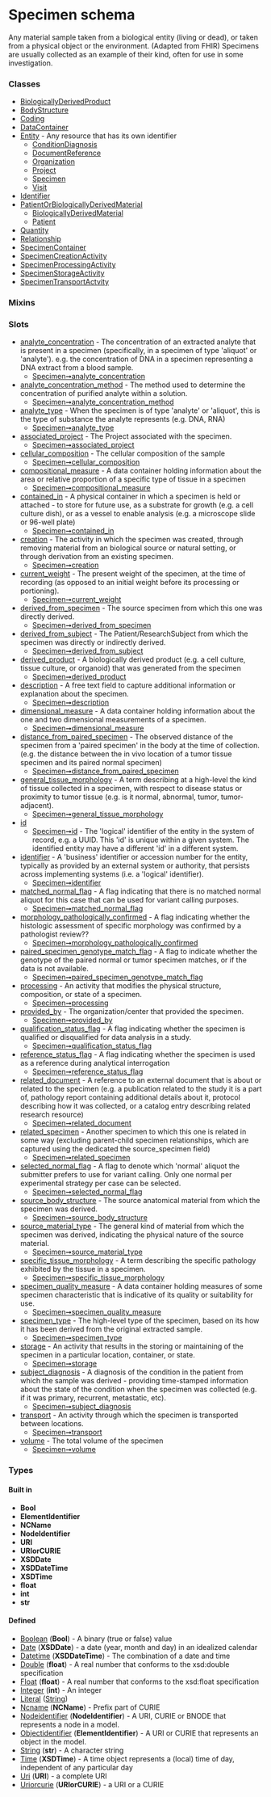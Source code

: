 
# Specimen schema


Any material sample taken from a biological entity (living or dead), or taken from a physical object or the environment. (Adapted from FHIR) 
Specimens are usually collected as an example of their kind, often for use in some investigation.


### Classes

 * [BiologicallyDerivedProduct](BiologicallyDerivedProduct.md)
 * [BodyStructure](BodyStructure.md)
 * [Coding](Coding.md)
 * [DataContainer](DataContainer.md)
 * [Entity](Entity.md) - Any resource that has its own identifier
    * [ConditionDiagnosis](ConditionDiagnosis.md)
    * [DocumentReference](DocumentReference.md)
    * [Organization](Organization.md)
    * [Project](Project.md)
    * [Specimen](Specimen.md)
    * [Visit](Visit.md)
 * [Identifier](Identifier.md)
 * [PatientOrBiologicallyDerivedMaterial](PatientOrBiologicallyDerivedMaterial.md)
    * [BiologicallyDerivedMaterial](BiologicallyDerivedMaterial.md)
    * [Patient](Patient.md)
 * [Quantity](Quantity.md)
 * [Relationship](Relationship.md)
 * [SpecimenContainer](SpecimenContainer.md)
 * [SpecimenCreationActivity](SpecimenCreationActivity.md)
 * [SpecimenProcessingActivity](SpecimenProcessingActivity.md)
 * [SpecimenStorageActivity](SpecimenStorageActivity.md)
 * [SpecimenTransportActvity](SpecimenTransportActvity.md)

### Mixins


### Slots

 * [analyte_concentration](analyte_concentration.md) - The concentration of an extracted analyte that is present in a specimen (specifically, in a specimen of type 'aliquot' or 'analyte'). e.g. the concentration of DNA in a specimen representing a DNA extract from a blood sample.
    * [Specimen➞analyte_concentration](Specimen_analyte_concentration.md)
 * [analyte_concentration_method](analyte_concentration_method.md) - The method used to determine the concentration of purified analyte  within a solution.
    * [Specimen➞analyte_concentration_method](Specimen_analyte_concentration_method.md)
 * [analyte_type](analyte_type.md) - When the specimen is of type 'analyte' or 'aliquot', this is the type of substance the analyte represents (e.g. DNA, RNA)
    * [Specimen➞analyte_type](Specimen_analyte_type.md)
 * [associated_project](associated_project.md) - The Project associated with the specimen.
    * [Specimen➞associated_project](Specimen_associated_project.md)
 * [cellular_composition](cellular_composition.md) - The cellular composition of the sample
    * [Specimen➞cellular_composition](Specimen_cellular_composition.md)
 * [compositional_measure](compositional_measure.md) - A data container holding information about the area or relative proportion of a specific type of tissue in a specimen
    * [Specimen➞compositional_measure](Specimen_compositional_measure.md)
 * [contained_in](contained_in.md) - A physical container in which a specimen is held or attached -  to store for future use,  as a substrate for growth (e.g. a cell culture dish), or as a vessel to enable analysis (e.g. a microscope slide or 96-well plate) 
    * [Specimen➞contained_in](Specimen_contained_in.md)
 * [creation](creation.md) - The activity in which the specimen was created, through removing material from an biological source or natural setting, or through derivation from an existing specimen.
    * [Specimen➞creation](Specimen_creation.md)
 * [current_weight](current_weight.md) - The present weight of the specimen, at the time of recording (as opposed to an initial weight before its processing or portioning).
    * [Specimen➞current_weight](Specimen_current_weight.md)
 * [derived_from_specimen](derived_from_specimen.md) - The source specimen from which this one was directly derived.
    * [Specimen➞derived_from_specimen](Specimen_derived_from_specimen.md)
 * [derived_from_subject](derived_from_subject.md) - The Patient/ResearchSubject from which the specimen was directly or indirectly derived.
    * [Specimen➞derived_from_subject](Specimen_derived_from_subject.md)
 * [derived_product](derived_product.md) - A biologically derived product (e.g. a cell culture, tissue culture, or organoid) that was generated from the specimen
    * [Specimen➞derived_product](Specimen_derived_product.md)
 * [description](description.md) - A free text field to capture additional information or explanation about the specimen.
    * [Specimen➞description](Specimen_description.md)
 * [dimensional_measure](dimensional_measure.md) - A data container holding information about the one and two dimensional measurements of a specimen.
    * [Specimen➞dimensional_measure](Specimen_dimensional_measure.md)
 * [distance_from_paired_specimen](distance_from_paired_specimen.md) - The observed distance of the specimen from a 'paired specimen' in the body at the time of collection. (e.g. the distance between the in vivo location of a tumor tissue specimen and its paired normal specimen)
    * [Specimen➞distance_from_paired_specimen](Specimen_distance_from_paired_specimen.md)
 * [general_tissue_morphology](general_tissue_morphology.md) - A term describing at a high-level the kind of tissue collected in a specimen, with respect to disease status or proximity to tumor tissue (e.g. is it normal, abnormal, tumor, tumor-adjacent). 
    * [Specimen➞general_tissue_morphology](Specimen_general_tissue_morphology.md)
 * [id](id.md)
    * [Specimen➞id](Specimen_id.md) - The 'logical' identifier of the entity in the system of record, e.g. a UUID.  This 'id' is unique within a given system. The identified entity may have a different 'id' in a different system.
 * [identifier](identifier.md) - A 'business' identifier  or accession number for the entity, typically as provided by an external system or authority, that persists across implementing systems  (i.e. a  'logical' identifier). 
    * [Specimen➞identifier](Specimen_identifier.md)
 * [matched_normal_flag](matched_normal_flag.md) - A flag indicating that there is no matched normal aliquot for this case that can be used for variant calling purposes.
    * [Specimen➞matched_normal_flag](Specimen_matched_normal_flag.md)
 * [morphology_pathologically_confirmed](morphology_pathologically_confirmed.md) - A flag indicating whether the histologic assessment of specific morphology was confirmed by a pathologist review??
    * [Specimen➞morphology_pathologically_confirmed](Specimen_morphology_pathologically_confirmed.md)
 * [paired_specimen_genotype_match_flag](paired_specimen_genotype_match_flag.md) - A flag to indicate whether the genotype of the paired normal or tumor specimen matches, or if the data is not available.
    * [Specimen➞paired_specimen_genotype_match_flag](Specimen_paired_specimen_genotype_match_flag.md)
 * [processing](processing.md) - An activity that modifies the physical structure, composition, or state of a specimen.
    * [Specimen➞processing](Specimen_processing.md)
 * [provided_by](provided_by.md) - The organization/center that provided the specimen.
    * [Specimen➞provided_by](Specimen_provided_by.md)
 * [qualification_status_flag](qualification_status_flag.md) - A flag indicating whether the specimen is qualified or disqualified for data analysis in a study.
    * [Specimen➞qualification_status_flag](Specimen_qualification_status_flag.md)
 * [reference_status_flag](reference_status_flag.md) - A flag indicating whether the specimen is used as a reference during analytical interrogation
    * [Specimen➞reference_status_flag](Specimen_reference_status_flag.md)
 * [related_document](related_document.md) - A reference to an external document that is about or related to the specimen (e.g. a publication related to the study it is a part of, pathology report containing additional details about it, protocol describing how it was collected, or a catalog entry describing  related research resource)
    * [Specimen➞related_document](Specimen_related_document.md)
 * [related_specimen](related_specimen.md) - Another specimen to which this one is related in some way (excluding parent-child specimen relationships, which are captured using the dedicated the source_specimen field)
    * [Specimen➞related_specimen](Specimen_related_specimen.md)
 * [selected_normal_flag](selected_normal_flag.md) - A flag to denote which 'normal' aliquot the submitter prefers to use for variant calling. Only one normal per experimental strategy per case can be selected.
    * [Specimen➞selected_normal_flag](Specimen_selected_normal_flag.md)
 * [source_body_structure](source_body_structure.md) - The source anatomical material from which the specimen was derived.
    * [Specimen➞source_body_structure](Specimen_source_body_structure.md)
 * [source_material_type](source_material_type.md) - The general kind of material from which the specimen was derived, indicating the physical nature of the source material. 
    * [Specimen➞source_material_type](Specimen_source_material_type.md)
 * [specific_tissue_morphology](specific_tissue_morphology.md) - A term describing the specific pathology exhibited by the tissue in a specimen.
    * [Specimen➞specific_tissue_morphology](Specimen_specific_tissue_morphology.md)
 * [specimen_quality_measure](specimen_quality_measure.md) - A data container holding measures of some specimen characteristic that is indicative of its quality or suitability for use.
    * [Specimen➞specimen_quality_measure](Specimen_specimen_quality_measure.md)
 * [specimen_type](specimen_type.md) - The high-level type of the specimen, based on its how it has been derived from the original extracted sample. 
    * [Specimen➞specimen_type](Specimen_specimen_type.md)
 * [storage](storage.md) - An activity that results in the storing or maintaining of the specimen in a particular location, container, or state.
    * [Specimen➞storage](Specimen_storage.md)
 * [subject_diagnosis](subject_diagnosis.md) - A diagnosis of the condition in the patient from which the sample was derived - providing time-stamped information about the state of the condition when the specimen was collected (e.g. if it was primary, recurrent, metastatic, etc).
    * [Specimen➞subject_diagnosis](Specimen_subject_diagnosis.md)
 * [transport](transport.md) - An activity through which the specimen is transported between locations.
    * [Specimen➞transport](Specimen_transport.md)
 * [volume](volume.md) - The total volume of the specimen
    * [Specimen➞volume](Specimen_volume.md)

### Types


#### Built in

 * **Bool**
 * **ElementIdentifier**
 * **NCName**
 * **NodeIdentifier**
 * **URI**
 * **URIorCURIE**
 * **XSDDate**
 * **XSDDateTime**
 * **XSDTime**
 * **float**
 * **int**
 * **str**

#### Defined

 * [Boolean](types/Boolean.md)  (**Bool**)  - A binary (true or false) value
 * [Date](types/Date.md)  (**XSDDate**)  - a date (year, month and day) in an idealized calendar
 * [Datetime](types/Datetime.md)  (**XSDDateTime**)  - The combination of a date and time
 * [Double](types/Double.md)  (**float**)  - A real number that conforms to the xsd:double specification
 * [Float](types/Float.md)  (**float**)  - A real number that conforms to the xsd:float specification
 * [Integer](types/Integer.md)  (**int**)  - An integer
 * [Literal](types/Literal.md)  ([String](types/String.md)) 
 * [Ncname](types/Ncname.md)  (**NCName**)  - Prefix part of CURIE
 * [Nodeidentifier](types/Nodeidentifier.md)  (**NodeIdentifier**)  - A URI, CURIE or BNODE that represents a node in a model.
 * [Objectidentifier](types/Objectidentifier.md)  (**ElementIdentifier**)  - A URI or CURIE that represents an object in the model.
 * [String](types/String.md)  (**str**)  - A character string
 * [Time](types/Time.md)  (**XSDTime**)  - A time object represents a (local) time of day, independent of any particular day
 * [Uri](types/Uri.md)  (**URI**)  - a complete URI
 * [Uriorcurie](types/Uriorcurie.md)  (**URIorCURIE**)  - a URI or a CURIE
